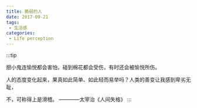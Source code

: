 ```yaml
---
title: 脆弱的人
date: 2017-09-21
tags:
 - 生活感
categories: 
 - Life perception
---
```


:::tip

胆小鬼连愉悦都会害怕，碰到棉花都会受伤，有时还会被愉悦所伤。

人的态度变化起来，果真如此简单、如此轻而易举吗？人类的善变让我感到卑劣无耻，

不，可称得上是滑稽。
                                             ————太宰治《人间失格》
:::